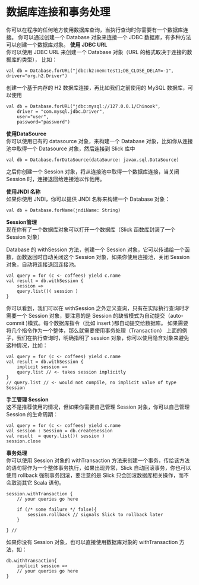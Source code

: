 # 数据库连接和事务处理  
你可以在程序的任何地方使用数据库查询，当执行查询时你需要有一个数据库连接。
你可以通过创建一个 Database 对象来连接一个 JDBC 数据库，有多种方法可以创建一个数据库对象。
**使用 JDBC URL**  
你可以使用 JDBC URL 来创建一个 Database 对象（URL 的格式取决于连接的数据库的类型），
比如：
```
val db = Database.forURL("jdbc:h2:mem:test1;DB_CLOSE_DELAY=-1", driver="org.h2.Driver")
```
创建一个基于内存的 H2 数据库连接，再比如我们之前使用的 MySQL 数据库，可以使用
```
val db = Database.forURL("jdbc:mysql://127.0.0.1/Chinook",
    driver = "com.mysql.jdbc.Driver",
    user="user",
    password="password")
```
**使用DataSource**  
你可以使用已有的 datasource 对象，来构建一个 Database 对象，比如你从连接池中取得一个 Datasource 对象，然后连接到 Slick 库中
```
val db = Database.forDataSource(dataSource: javax.sql.DataSource)
```
之后你创建一个 Session 对象，将从连接池中取得一个数据库连接，当关闭 Session 时，连接退回给连接池以作他用。

**使用JNDI 名称**  
如果你使用 JNDI，你可以提供 JNDI 名称来构建一个 Database 对象：
```
val db = Database.forName(jndiName: String)
```
**Session管理**  
现在你有了一个数据库对象可以打开一个数据库（Slick 函数库封装了一个 Session 对象）

Database 的 withSession 方法，创建一个 Session 对象，它可以传递给一个函数，函数返回时自动关闭这个 Session 对象，如果你使用连接池，关闭 Session 对象，自动将连接退回连接池。
```
val query = for (c <- coffees) yield c.name
val result = db.withSession {
    session =>
    query.list()( session )
}
```
你可以看到，我们可以在 withSession 之外定义查询，只有在实际执行查询时才需要一个 Session 对象，要注意的是 Session 的缺省模式为自动提交（auto-commit )模式。每个数据库指令（比如 insert )都自动提交给数据库。 如果需要将几个指令作为一个整体，那么就需要使用事务处理（Transaction）
上面的例子，我们在执行查询时，明确指明了 session 对象，你可以使用隐含对象来避免这种情况，比如：
```
val query = for (c <- coffees) yield c.name
val result = db.withSession {
    implicit session =>
    query.list // <- takes session implicitly
}
// query.list // <- would not compile, no implicit value of type Session
```
**手工管理 Session**  
这不是推荐使用的情况，但如果你需要自己管理 Session 对象，你可以自己管理 Session 的生命周期：
```
val query = for (c <- coffees) yield c.name
val session : Session = db.createSession
val result  = query.list()( session )
session.close
```
**事务处理**  
你可以使用 Session 对象的 withTransaction 方法来创建一个事务，传给该方法的语句将作为一个整体事务执行，如果出现异常，Slick 自动回滚事务，你也可以使用 rollback 强制事务回滚，要注意的是 Slick 只会回滚数据库相关操作，而不会取消其它 Scala 语句。
```
session.withTransaction {
    // your queries go here

    if (/* some failure */ false){
        session.rollback // signals Slick to rollback later
    }

} //
```
如果你没有 Session 对象，也可以直接使用数据库对象的 withTransaction 方法，如：
```
db.withTransaction{
    implicit session =>
    // your queries go here
}
```
